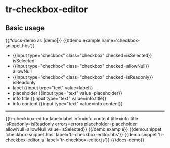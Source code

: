 # tr-checkbox-editor

## Basic usage
{{#docs-demo as |demo|}}
    {{#demo.example name='checkbox-snippet.hbs'}}
    <div class="docu-options-block">
        <ul>
            <li>{{input type="checkbox" class="checkbox" checked=isSelected}} isSelected</li>
            <li>{{input type="checkbox" class="checkbox" checked=allowNull}} allowNull</li>
            <li>{{input type="checkbox" class="checkbox" checked=isReadonly}} isReadonly</li>
            <li>label {{input type="text" value=label}}</li>
            <li>placeholder {{input type="text" value=placeholder}}</li>
            <li>info title {{input type="text" value=info.title}}</li>
            <li>info content {{input type="text" value=info.content}}</li>
        </ul>
    </div>
    <hr>
        {{tr-checkbox-editor 
            label=label
            info=info.content
            title=info.title
            isReadonly=isReadonly
            errors=errors
            placeholder=placeholder
            allowNull=allowNull
            value=isSelected}}
    {{/demo.example}}
    {{demo.snippet 'checkbox-snippet.hbs' label='tr-checkbox-editor.hbs'}}
    {{demo.snippet 'tr-checkbox-editor.js' label='tr-checkbox-editor.js'}}
{{/docs-demo}}